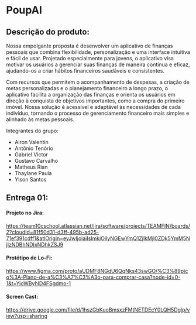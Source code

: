 # PoupAI

## Descrição do produto:

Nossa empolgante proposta é desenvolver um aplicativo de finanças pessoais que combina flexibilidade, personalização e uma interface intuitiva e fácil de usar. Projetado especialmente para jovens, o aplicativo visa motivar os usuários a gerenciar suas finanças de maneira contínua e eficaz, ajudando-os a criar hábitos financeiros saudáveis e consistentes.

Com recursos que permitem o acompanhamento de despesas, a criação de metas personalizadas e o planejamento financeiro a longo prazo, o aplicativo facilita a organização das finanças e orienta os usuários em direção à conquista de objetivos importantes, como a compra do primeiro imóvel. Nossa solução é acessível e adaptável às necessidades de cada indivíduo, tornando o processo de gerenciamento financeiro mais simples e alinhado às metas pessoais.

Integrantes do grupo:
- Airon Valentin
- Antônio Tenório
- Gabriel Victor
- Gustavo Carvalho
- Matheus Rian
- Thaylane Paula
- Ylson Santos

## Entrega 01:
#### Projeto no Jira:
https://team10cschool.atlassian.net/jira/software/projects/TEAMFIN/boards/2?cloudId=81f50d31-d3ff-495b-ad25-71ef391cdff1&atlOrigin=eyJwIjoiaiIsImkiOiIyNGEwYmQ1ZjlkMjI0ZDk5YmM5NjIzNDBhNDIxNDhkZSJ9

#### Protótipo de Lo-Fi:
https://www.figma.com/proto/aUDMF8NGdU6QqNks43swGO/%C3%89pico%3A-Plano-de-a%C3%A7%C3%A3o-para-comprar-casa?node-id=0-1&t=YioWByhID4FSgdmo-1

#### Screen Cast:
https://drive.google.com/file/d/1hszGbKuoBmsxzFMtNETDEcY0LQH5Dglp/view?usp=sharing 
